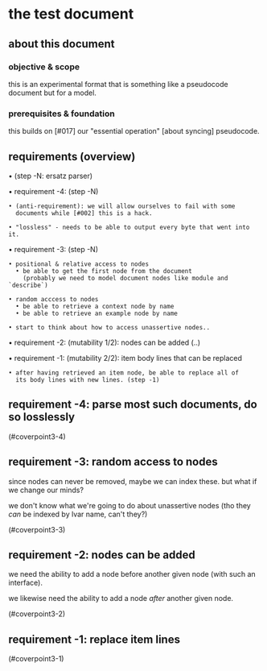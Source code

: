 # the test document

## about this document

### objective & scope

this is an experimental format that is something like a pseudocode
document but for a model.



### prerequisites & foundation

this builds on [#017] our "essential operation" [about syncing] pseudocode.




## requirements (overview)

  • (step -N: ersatz parser)

  • requirement -4: (step -N)

    • (anti-requirement): we will allow ourselves to fail with some
      documents while [#002] this is a hack.

    • "lossless" - needs to be able to output every byte that went into it.

  • requirement -3: (step -N)

    • positional & relative access to nodes
      • be able to get the first node from the document
        (probably we need to model document nodes like module and `describe`)

    • random acccess to nodes
      • be able to retrieve a context node by name
      • be able to retrieve an example node by name

    • start to think about how to access unassertive nodes..

  • requirement -2: (mutability 1/2): nodes can be added (..)

  • requirement -1: (mutability 2/2): item body lines that can be replaced

    • after having retrieved an item node, be able to replace all of
      its body lines with new lines. (step -1)




## requirement -4: parse most such documents, do so losslessly

(#coverpoint3-4)




## requirement -3: random access to nodes

since nodes can never be removed, maybe we can index these. but what if
we change our minds?

we don't know what we're going to do about unassertive nodes (tho they
*can* be indexed by lvar name, can't they?)

(#coverpoint3-3)




## requirement -2: nodes can be added

we need the ability to add a node before another given node (with such
an interface).

we likewise need the ability to add a node *after* another given node.

(#coverpoint3-2)




## requirement -1: replace item lines

(#coverpoint3-1)
